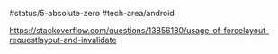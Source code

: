 #status/5-absolute-zero 
#tech-area/android 

https://stackoverflow.com/questions/13856180/usage-of-forcelayout-requestlayout-and-invalidate